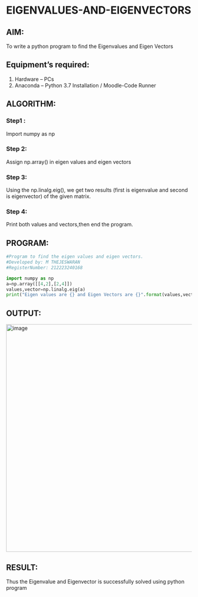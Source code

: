 # EIGENVALUES-AND-EIGENVECTORS
## AIM:
To write a python program to find the Eigenvalues and Eigen Vectors
## Equipment’s required:
1. 	Hardware – PCs
2. 	Anaconda – Python 3.7 Installation / Moodle-Code Runner
## ALGORITHM:
### Step1 : 
Import numpy as np
### Step 2:
Assign np.array() in eigen values and eigen vectors 
### Step 3: 
Using the np.linalg.eig(),  we get two results (first is eigenvalue and second is eigenvector) of the given matrix.
### Step 4: 
Print both values and vectors,then end the program.
## PROGRAM:
```PYTHON
#Program to find the eigen values and eigen vectors.
#Developed by: M THEJESWARAN
#RegisterNumber: 212223240168

import numpy as np
a=np.array([[4,2],[2,4]])
values,vector=np.linalg.eig(a)
print("Eigen values are {} and Eigen Vectors are {}".format(values,vector))
```
## OUTPUT:
<img width="616" alt="image" src="https://user-images.githubusercontent.com/121222763/214516669-da8c1594-e133-4137-a548-9b22e877e6d8.png">

## RESULT:
Thus the Eigenvalue and Eigenvector is successfully solved using python program
